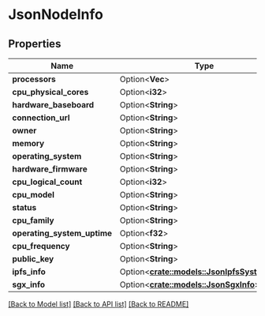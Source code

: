 # JsonNodeInfo

## Properties

Name | Type | Description | Notes
------------ | ------------- | ------------- | -------------
**processors** | Option<**Vec<String>**> |  | [optional]
**cpu_physical_cores** | Option<**i32**> |  | [optional]
**hardware_baseboard** | Option<**String**> |  | [optional]
**connection_url** | Option<**String**> |  | [optional]
**owner** | Option<**String**> |  | [optional]
**memory** | Option<**String**> |  | [optional]
**operating_system** | Option<**String**> |  | [optional]
**hardware_firmware** | Option<**String**> |  | [optional]
**cpu_logical_count** | Option<**i32**> |  | [optional]
**cpu_model** | Option<**String**> |  | [optional]
**status** | Option<**String**> |  | [optional]
**cpu_family** | Option<**String**> |  | [optional]
**operating_system_uptime** | Option<**f32**> |  | [optional]
**cpu_frequency** | Option<**String**> |  | [optional]
**public_key** | Option<**String**> |  | [optional]
**ipfs_info** | Option<[**crate::models::JsonIpfsSystemInfo**](json_IPFSSystemInfo.md)> |  | [optional]
**sgx_info** | Option<[**crate::models::JsonSgxInfo**](json_SGXInfo.md)> |  | [optional]

[[Back to Model list]](../README.md#documentation-for-models) [[Back to API list]](../README.md#documentation-for-api-endpoints) [[Back to README]](../README.md)


